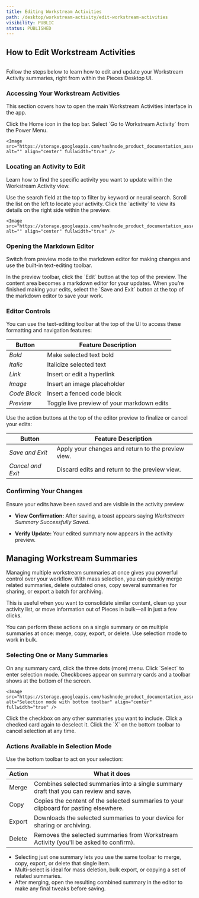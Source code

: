 ```yaml
---
title: Editing Workstream Activities
path: /desktop/workstream-activity/edit-workstream-activities
visibility: PUBLIC
status: PUBLISHED
---
```


## How to Edit Workstream Activities

<Image src="https://storage.googleapis.com/hashnode_product_documentation_assets/ltm_27_rework_gifs/editing_workstream_activities/updated_edit_mode_screenshot.png" alt="" align="middle" fullwidth="true" />

Follow the steps below to learn how to edit and update your Workstream Activity summaries, right from within the Pieces Desktop UI.

### Accessing Your Workstream Activities

This section covers how to open the main Workstream Activities interface in the app.

<Steps>
  <Step title="Open Home Menu">
    Click the Home icon in the top bar.
  </Step>

  <Step title="Go to Activity">
    Select `Go to Workstream Activity` from the Power Menu.

    <Image src="https://storage.googleapis.com/hashnode_product_documentation_assets/ltm_27_rework_gifs/editing_workstream_activities/accessing_wav_view.gif" alt="" align="center" fullwidth="true" />
  </Step>
</Steps>

### Locating an Activity to Edit

Learn how to find the specific activity you want to update within the Workstream Activity view.

<Steps>
  <Step title="Search Activities">
    Use the search field at the top to filter by keyword or neural search.
  </Step>

  <Step title="Browse List">
    Scroll the list on the left to locate your activity.
  </Step>

  <Step title="Open Preview">
    Click the `activity` to view its details on the right side within the preview.

    <Image src="https://storage.googleapis.com/hashnode_product_documentation_assets/ltm_27_rework_gifs/editing_workstream_activities/opening_a_wav_rollup.gif" alt="" align="center" fullwidth="true" />
  </Step>
</Steps>

### Opening the Markdown Editor

Switch from preview mode to the markdown editor for making changes and use the built-in text-editing toolbar.

<Steps>
  <Step title="Enter Edit Mode">
    In the preview toolbar, click the `Edit` button at the top of the preview.
  </Step>

  <Step title="Start Editing">
    The content area becomes a markdown editor for your updates.
  </Step>

  <Step title="Save Edits">
    When you’re finished making your edits, select the `Save and Exit` button at the top of the markdown editor to save your work.
  </Step>
</Steps>

### Editor Controls

You can use the text-editing toolbar at the top of the UI to access these formatting and navigation features:

| **Button**   | **Feature Description**                    |
| ------------ | ------------------------------------------ |
| *Bold*       | Make selected text bold                    |
| *Italic*     | Italicize selected text                    |
| *Link*       | Insert or edit a hyperlink                 |
| *Image*      | Insert an image placeholder                |
| *Code Block* | Insert a fenced code block                 |
| *Preview*    | Toggle live preview of your markdown edits |

Use the action buttons at the top of the editor preview to finalize or cancel your edits:

| **Button**        | **Feature Description**                            |
| ----------------- | -------------------------------------------------- |
| *Save and Exit*   | Apply your changes and return to the preview view. |
| *Cancel and Exit* | Discard edits and return to the preview view.      |

### Confirming Your Changes

Ensure your edits have been saved and are visible in the activity preview.

* **View Confirmation:** After saving, a toast appears saying *Workstream Summary Successfully Saved*.

* **Verify Update:** Your edited summary now appears in the activity preview.

## Managing Workstream Summaries 

Managing multiple workstream summaries at once gives you powerful control over your workflow. With mass selection, you can quickly merge related summaries, delete outdated ones, copy several summaries for sharing, or export a batch for archiving. 

This is useful when you want to consolidate similar content, clean up your activity list, or move information out of Pieces in bulk—all in just a few clicks.

You can perform these actions on a single summary or on multiple summaries at once: merge, copy, export, or delete. Use selection mode to work in bulk.

### Selecting One or Many Summaries

<Steps>
  <Step title="Open the Item Menu">
    On any summary card, click the three dots (more) menu.
  </Step>

  <Step title="Choose Select">
    Click `Select` to enter selection mode. Checkboxes appear on summary cards and a toolbar shows at the bottom of the screen.

    <Image src="https://storage.googleapis.com/hashnode_product_documentation_assets/ltm_27_rework_gifs/editing_workstream_activities/select_wav_summaries_toolbar.gif" alt="Selection mode with bottom toolbar" align="center" fullwidth="true" />
  </Step>

  <Step title="Pick Additional Summaries">
    Click the checkbox on any other summaries you want to include. Click a checked card again to deselect it.
  </Step>

  <Step title="Exit Selection Mode">
    Click the `X` on the bottom toolbar to cancel selection at any time.
  </Step>
</Steps>

### Actions Available in Selection Mode

Use the bottom toolbar to act on your selection:

| **Action** | **What it does** |
| ---------- | ----------------- |
| Merge | Combines selected summaries into a single summary draft that you can review and save. |
| Copy | Copies the content of the selected summaries to your clipboard for pasting elsewhere. |
| Export | Downloads the selected summaries to your device for sharing or archiving. |
| Delete | Removes the selected summaries from Workstream Activity (you'll be asked to confirm). |

<Card title="Notes and Tips">
  <ul>
    <li>Selecting just one summary lets you use the same toolbar to merge, copy, export, or delete that single item.</li>
    <li>Multi-select is ideal for mass deletion, bulk export, or copying a set of related summaries.</li>
    <li>After merging, open the resulting combined summary in the editor to make any final tweaks before saving.</li>
  </ul>
</Card>

